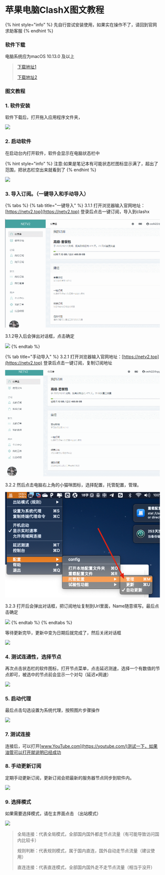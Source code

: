 # 苹果电脑ClashX图文教程

{% hint style="info" %}
先自行尝试安装使用，如果实在操作不了，请回到官网求助客服
{% endhint %}

### 软件下载

电脑系统应为macOS 10.13.0 及以上

> [下载地址1](https://cloud.abcabc.cyou/alibaba/Cross%20Firewalls/CLASH/ClashX%20\(pro\).dmg)
>
> [下载地址2](https://airnet.lanzoui.com/irt92q8ke8b)

### 图文教程

### 1. 软件安装

软件下载后，打开拖入应用程序文件夹，

![](../.gitbook/assets/xnip2021-02-28\_16-59-11.png)

### 2. 启动软件

在启动台内打开软件，软件会显示在电脑状态栏中

{% hint style="info" %}
注意:如果是笔记本有可能状态栏图标显示满了，超出了范围，把状态栏空出来就看到了
{% endhint %}

![](<../.gitbook/assets/xnip2021-02-28\_17-04-05 (1).png>)

### 3. 导入订阅。（一键导入和手动导入）

{% tabs %}
{% tab title="一键导入" %}
3.1.1 打开浏览器输入官网地址：[https://netv2.top](https://netv2.top) 登录后点击一键订阅，导入到clashx

![](<../.gitbook/assets/1 (1).gif>)

3.1.2导入后会弹出对话框，点击确定

![](../.gitbook/assets/xnip2021-02-28\_17-14-36.png)
{% endtab %}

{% tab title="手动导入" %}
3.2.1 打开浏览器输入官网地址：[https://netv2.top](https://netv2.top) 登录后点击一键订阅，复制订阅地址

![](../.gitbook/assets/123.gif)

3.2.2 然后点击电脑右上角的小猫咪图标，选择配置，托管配置，管理。

![](../.gitbook/assets/image.png)



3.2.3 打开后会弹出对话框，把订阅地址复制到Url里面，Name随意填写。最后点击确定

![](../.gitbook/assets/xnip2021-02-28\_17-14-36.png)
{% endtab %}
{% endtabs %}



等待更新完毕，更新中变为日期后就完成了，然后关闭对话框

![](../.gitbook/assets/xnip2021-02-28\_17-17-21.png)

### 4. 测试连通性，选择节点

再次点击状态栏的软件图标，打开节点菜单，点击延迟测速，选择一个有数值的节点即可，被选中的节点前会显示一个对勾（延迟≠网速）

![](../.gitbook/assets/xnip2021-02-28\_17-22-48.png)

### 5. 启动代理

最后点击勾选设置为系统代理，按照图片步骤操作

![](../.gitbook/assets/xnip2021-02-28\_17-24-55.png)

### 7. 测试连接

连接后，可以打开[www.YouTube.com](https://youtube.com/)测试一下，如果油管可以打开就说明已经成功

### 8. 手动更新订阅

定期手动更新订阅，更新订阅会把最新的服务器节点同步到软件内。

![](../.gitbook/assets/xnip2021-02-28\_17-27-31.png)

### 9. 选择模式

如果需要选择模式，请在主界面点击 （出站模式）

![](../.gitbook/assets/xnip2021-02-28\_17-30-13.png)

> 全局连接：代表全局模式，全部国内国外都走节点流量（有可能导致访问国内比较卡）
>
> 规则判断：代表规则模式，属于国内直连，国外自动走节点流量（建议使用）
>
> 直连连接：代表直连模式，全部国内国外走不走节点流量（相当于没开）
